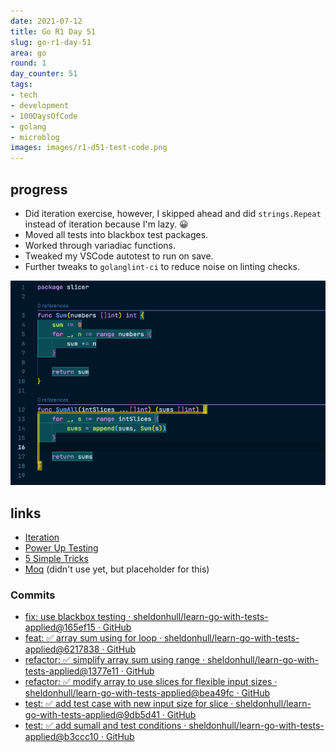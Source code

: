 ```yaml
---
date: 2021-07-12
title: Go R1 Day 51
slug: go-r1-day-51
area: go
round: 1
day_counter: 51
tags:
- tech
- development
- 100DaysOfCode
- golang
- microblog
images: images/r1-d51-test-code.png
---
```


## progress

- Did iteration exercise, however, I skipped ahead and did `strings.Repeat` instead of iteration because I'm lazy. 😀
- Moved all tests into blackbox test packages.
- Worked through variadiac functions.
- Tweaked my VSCode autotest to run on save.
- Further tweaks to `golanglint-ci` to reduce noise on linting checks.

![r1-d51-code-coverage](images/r1-d51-code-coverage.png "Code Coverage")

## links

- [Iteration](https://quii.gitbook.io/learn-go-with-tests/go-fundamentals/iteration)
- [Power Up Testing](https://medium.com/@matryer/power-up-your-teams-testing-strategy-private-go-testing-workshops-in-2018-ce4d99f20ad4)
- [5 Simple Tricks](https://medium.com/@matryer/5-simple-tips-and-tricks-for-writing-unit-tests-in-golang-619653f90742)
- [Moq](https://medium.com/@matryer/meet-moq-easily-mock-interfaces-in-go-476444187d10) (didn't use yet, but placeholder for this)

### Commits

- [fix: use blackbox testing · sheldonhull/learn-go-with-tests-applied@165ef15 · GitHub](https://github.com/sheldonhull/learn-go-with-tests-applied/commit/165ef150cd62648cb67e508b4dfe27a05ea37bb2)
- [feat: ✅ array sum using for loop · sheldonhull/learn-go-with-tests-applied@6217838 · GitHub](https://github.com/sheldonhull/learn-go-with-tests-applied/commit/6217838357fcc692ae53b7931f3d21a2675880c7)
- [refactor: ✅ simplify array sum using range · sheldonhull/learn-go-with-tests-applied@1377e11 · GitHub](https://github.com/sheldonhull/learn-go-with-tests-applied/commit/1377e113d7bd8ed64594ee2bf5dfb02a18a13feb)
- [refactor: ✅ modify array to use slices for flexible input sizes · sheldonhull/learn-go-with-tests-applied@bea49fc · GitHub](https://github.com/sheldonhull/learn-go-with-tests-applied/commit/bea49fc2f27e6bbc1151cd04344525377044caeb)
- [test: ✅ add test case with new input size for slice · sheldonhull/learn-go-with-tests-applied@9db5d41 · GitHub](https://github.com/sheldonhull/learn-go-with-tests-applied/commit/9db5d41989f525b50615502cf92a671dc95b69e8)
- [test: ✅ add sumall and test conditions · sheldonhull/learn-go-with-tests-applied@b3ccc10 · GitHub](https://github.com/sheldonhull/learn-go-with-tests-applied/commit/b3ccc10cf79d0b19b8995b0c9f59e29e429a3da4)
